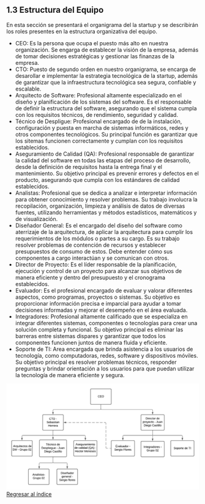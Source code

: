 ## 1.3 Estructura del Equipo
En esta sección se presentará el organigrama del la startup y se describirán los roles presentes en la estructura organizativa del equipo.

- CEO: Es la persona que ocupa el puesto más alto en nuestra organización. Se engarga de establecer la visión de la empresa, además de tomar decisiones estratégicas y gestionar las finanzas de la empresa.
- CTO: Puesto de segundo orden en nuestro organigrama, se encarga de desarollar e implementar la estrategia tecnológica de la startup, además de garantizar que la infraestructura tecnológica sea segura, confiable y escalable.
- Arquitecto de Software: Profesional altamente especializado en el diseño y planificación de los sistemas del software. Es el responsable de definir la estructura del software, asegurando que el sistema cumpla con los requisitos técnicos, de rendimiento, seguridad y calidad. 
- Técnico de Despligue: Profesional encargado de de la instalación, configuración y puesta en marcha de sistemas informáticos, redes y otros componentes tecnológicos. Su principal función es garantizar que los sitemas funcionen correctamente y cumplan con los requisitos establecidos.
- Aseguramiento de Calidad (QA): Profesional responsable de garantizar la calidad del software en todas las etapas del proceso de desarrollo, desde la definición de requisitos hasta la entrega final y el mantenimiento. Su objetivo principal es prevenir errores y defectos en el producto, asegurando que cumpla con los estándares de calidad establecidos.
- Analistas:  Profesional que se dedica a analizar e interpretar información para obtener conocimiento y resolver problemas. Su trabajo involucra la recopilación, organización, limpieza y análisis de datos de diversas fuentes, utilizando herramientas y métodos estadísticos, matemáticos y de visualización.
- Diseñador General: Es el encargado del diseño del software como aterrizaje de la arquitectura, de aplicar la arquitectura para cumplir los requerimientos de los módulos o partes a su cargo. Es su trabajo resolver problemas de contención de recursos y establecer presupuestos de consumo de estos. Debe entender cómo sus componentes a cargo interactúan y se comunican con otros.
- Director de Proyecto: Es el líder responsable de la planificación, ejecución y control de un proyecto para alcanzar sus objetivos de manera eficiente y dentro del presupuesto y el cronograma establecidos.
- Evaluador:  Es el profesional encargado de evaluar y valorar diferentes aspectos, como programas, proyectos o sistemas. Su objetivo es proporcionar información precisa e imparcial para ayudar a tomar decisiones informadas y mejorar el desempeño en el área evaluada.
- Integradores:  Profesional altamente calificado que se especializa en integrar diferentes sistemas, componentes o tecnologías para crear una solución completa y funcional. Su objetivo principal es eliminar las barreras entre sistemas dispares y garantizar que todos los componentes funcionen juntos de manera fluida y eficiente.
- Soporte de TI: Area encargada que brinda asistencia a los usuarios de tecnología, como computadoras, redes, software y dispositivos móviles. Su objetivo principal es resolver problemas técnicos, responder preguntas y brindar orientación a los usuarios para que puedan utilizar la tecnología de manera eficiente y segura.

![Estructura del equipo](/PNGs/Organigrama.jpeg)
[Regresar al índice](../../README.md)